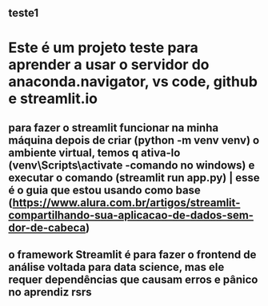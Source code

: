## teste1
# Este é um projeto teste para aprender a usar o servidor do anaconda.navigator, vs code, github e streamlit.io 
## para fazer o streamlit funcionar na minha máquina depois de criar (python -m venv venv) o ambiente virtual, temos q ativa-lo (venv\Scripts\activate -comando no windows) e executar o comando (streamlit run app.py) | esse é o guia que estou usando como base (https://www.alura.com.br/artigos/streamlit-compartilhando-sua-aplicacao-de-dados-sem-dor-de-cabeca)
## o framework Streamlit é para fazer o frontend de análise voltada para data science, mas ele requer dependências que causam erros e pânico no aprendiz rsrs

